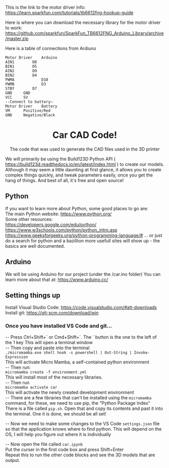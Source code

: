 This is the link to the motor driver info: https://learn.sparkfun.com/tutorials/tb6612fng-hookup-guide

Here is where you can download the necessary library for the motor driver to work: https://github.com/sparkfun/SparkFun_TB6612FNG_Arduino_Library/archive/master.zip

Here is a table of connections from Ardiuno 
```
Motor Driver	Arduino  
AIN1		D8  
BIN1		D5  
AIN2		D9  
BIN2		D4  
PWMA  	        D10  
PWMB	        D3  
STBY		D7  
GND		GND  
VCC		5V  
--Connect to battery—  
Motor Driver	Battery  
VM		Positive/Red  
GND		Negative/Black  
```

<h1 style="text-align:center">Car CAD Code!</h1>
<p  style="text-align:center">The code that was used to generate the CAD files used in the 3D printer</p>

<p>We will primarily be using the Build123D Python API ( <a href='https://build123d.readthedocs.io/en/latest/index.html' title='Build123D'>https://build123d.readthedocs.io/en/latest/index.html</a> ) to create our models.  Although it may seem a little daunting at first glance, it allows you to create complex things quickly, and tweak parameters easily, once you get the hang of things.  And best of all, it's free and open source!</p>

## Python
If you want to learn more about Python, some good places to go are:  
The main Python website: https://www.python.org/  
Some other resources:  
https://developers.google.com/edu/python/  
https://www.w3schools.com/python/python_intro.asp
https://www.geeksforgeeks.org/python-programming-language/#
... or just do a search for python and a bazillion more usefull sites will show up - the basics are well documented.

## Arduino
We will be using Arduino for our project (under the /car.ino folder)
You can learn more about that at: https://www.arduino.cc/

## Setting things up  
Install Visual Studio Code: https://code.visualstudio.com/#alt-downloads  
Install git: https://git-scm.com/download/win  

### Once you have installed VS Code and git...
-- Press Ctrl+Shift+\` or Cmd+Shift+\`. The \` button is the one to the left of the 1 key
This will open a terminal window  
-- Then copy and paste into the terminal  
`./micromamba.exe shell hook -s powershell | Out-String | Invoke-Expression`  
This will activate Micro Mamba, a self-contained python environment  
-- Then run:  
`micromamba create -f environment.yml`  
This will install most of the necessary libraries.  
-- Then run  
`micromamba activate car `  
This will activate the newly created development environment  
-- There are a few libraries that can't be installed using the `micromamba` command, for these, we need to use pip, the "Python Package Index"    
There is a file called `pip.sh`.  Open that and copy its contents and past it into the terminal.  One it is done, we should be all set!  

-- Now we need to make some changes to the VS Code `settings.json` file so that the application knows where to find python.  This will depend on the OS, I will help you figure out where it is individually     

-- Now open the file called `car.ipynb`  
Put the curser in the first code box and press Shift+Enter  
Repeat this to run the other code blocks and see the 3D models that are output.  
